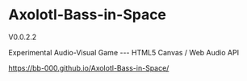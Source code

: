 # Axolotl-Bass-in-Space

V0.0.2.2

Experimental Audio-Visual Game --- HTML5 Canvas / Web Audio API 

https://bb-000.github.io/Axolotl-Bass-in-Space/
